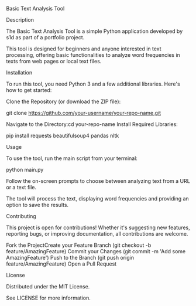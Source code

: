 Basic Text Analysis Tool

Description

The Basic Text Analysis Tool is a simple Python application developed by s1d as part of a portfolio project. 

This tool is designed for beginners and anyone interested in text processing, offering basic functionalities to analyze word frequencies in texts from web pages or local text files.


Installation

To run this tool, you need Python 3 and a few additional libraries. 
Here's how to get started:

Clone the Repository (or download the ZIP file):

git clone https://github.com/your-username/your-repo-name.git


Navigate to the Directory:cd your-repo-name
Install Required Libraries:

pip install requests beautifulsoup4 pandas nltk


Usage

To use the tool, run the main script from your terminal:

python main.py


Follow the on-screen prompts to choose between analyzing text from a URL or a text file. 


The tool will process the text, displaying word frequencies and providing an option to save the results.


Contributing

This project is open for contributions! Whether it's suggesting new features, reporting bugs, or improving documentation, all contributions are welcome.


Fork the ProjectCreate your Feature Branch
(git checkout -b feature/AmazingFeature)
Commit your Changes 
(git commit -m 'Add some AmazingFeature')
Push to the Branch 
(git push origin feature/AmazingFeature)
Open a Pull Request


License

Distributed under the MIT License. 

See LICENSE for more information.
